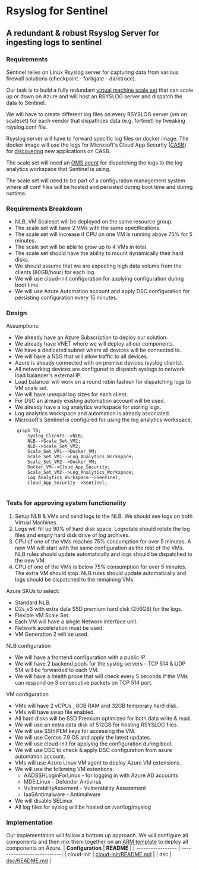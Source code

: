 # Rsyslog for Sentinel
## A redundant & robust Rsyslog Server for ingesting logs to sentinel
### Requirements 
Sentinel relies on Linux Rsyslog server for capturing data from various firewall solutions (checkpoint - fortigate - darktrace).

Our task is to build a fully redundant [virtual machine scale set](https://docs.microsoft.com/en-us/azure/virtual-machine-scale-sets/overview) that can scale up or down on Azure and will host an RSYSLOG server and dispatch the data to Sentinel.

We will have to create different log files on every RSYSLOG server (vm on scaleset) for each vendor that dispathces data (e.g. fortinet) by tweaking rsyslog.conf file. 

Rsyslog server will have to forward specific log files on docker image. The docker image will use the logs for Microsoft's Cloud App Security ([CASB](https://en.wikipedia.org/wiki/Cloud_access_security_broker)) for [discovering](https://docs.microsoft.com/en-us/defender-cloud-apps/discovery-docker-ubuntu-azure?tabs=centos) new applications on CASB.    

The scale set will need an [OMS agent](https://github.com/microsoft/OMS-Agent-for-Linux) for dispatching the logs to the log analytics workspace that Sentinel is using. 

The scale set will need to be part of a configuration management system where all conf files will be hosted and persisted during boot time and during runtime.

### Requirements Breakdown 
- NLB, VM Scaleset will be deployed on the same resource group. 
- The scale set will have 2 VMs with the same specifications.
- The scale set will increase if CPU on one VM is running above 75% for 5 minutes.
- The scale set will be able to grow up to 4 VMs in total.
- The scale set should have the ability to mount dynamically their hard disks.
- We should assume that we are expecting high data volume from the clients (80GB/hour) for each log.   
- We will use cloud-init configuration for applying configuration during boot time.
- We will use Azure Automation account and apply DSC configuration for persisting configuration every 15 minutes.

### Design
Assumptions:
- We already have an Azure Subscription to deploy our solution.
- We already have VNET where we will deploy all our components.
- We have a dedicated subnet where all devices will be connected to.
- We will have a NSG that will allow traffic to all devices.
- Azure is already connected with on premise devices (syslog clients).
- All networking devices are configured to dispatch syslogs to network load balancer's external IP.
- Load balancer will work on a round robin fashion for dispatching logs to VM scale set.
- We will have unequal log sizes for each client.
- For DSC an already existing automation account will be used.
- We already have a log analytics workspace for storing logs.
- Log analytics workspace and automation is already associated. 
- Microsoft's Sentinel is configured for using the log analytics workspace.

```mermaid
    graph TD;
        Syslog_Clients-->NLB;
        NLB-->Scale_Set_VM1;
        NLB-->Scale_Set_VM2;
        Scale_Set_VM1-->Docker_VM;
        Scale_Set_VM1-->Log_Analytics_Workspace;
        Scale_Set_VM2-->Docker_VM;
        Docker_VM-->Cloud_App_Security;
        Scale_Set_VM2-->Log_Analytics_Workspace;
        Log_Analytics_Workspace-->Sentinel;
        Cloud_App_Security-->Sentinel;
        
```

### Tests for approving system functionality
1. Setup NLB & VMs and send logs to the NLB.
   We should see logs on both Virtual Machines.
2. Logs will fill up 90% of hard disk space.
   Logrotate should rotate the log files and empty hard disk drive of log archives.
3. CPU of one of the VMs reaches 75% consumption for over 5 minutes.
   A new VM will start with the same configuration as the rest of the VMs.
   NLB rules should update automatically and logs should be dispatched to the new VM.
4. CPU of one of the VMs is below 75% consumption for over 5 minutes.
   The extra VM should stop. 
   NLB rules should update automatically and logs should be dispatched to the remaining VMs. 

Azure SKUs to select:
- Standard NLB.
- D2s_v3 with extra data SSD premium hard disk (256GB) for the logs.
- Flexible VM Scale Set. 
- Each VM will have a single Network interface unit.
- Network acceleration must be used.
- VM Generation 2 will be used.
 
NLB configuration
- We will have a frontend configuration with a public IP.
- We will have 2 backend pools for the syslog servers - TCP 514 & UDP 514 will be forwarded to each VM.
- We will have a health probe that will check every 5 seconds if the VMs can respond on 3 consecutive packets on TCP 514 port.

VM configuration
- VMs will have 2 vCPUs , 8GB RAM and 32GB temporary hard disk.
- VMs will have swap file enabled.
- All hard disks will be SSD Premium optimized for both data write & read. 
- We will use an extra data disk of 512GB for hosting RSYSLOG files.
- We will use SSH PEM keys for accessing the VM.
- We will use Centos 7.9 OS and apply the latest updates.
- We will use cloud-init for applying the configuration during boot.
- We will use DSC to check & apply DSC configuration from azure automation account. 
- VMs will use Azure Linux VM agent to deploy Azure VM extensions. 
- We will use the following VM extentions:
    - AADSSHLoginForLinux - for logging in with Azure AD accounts
    - MDE.Linux - Defender Antivirus  
    - VulnerabilityAssement - Vulnerability Assessment
    - IaaSAntimalware - Antimalware 
- We will disable SELinux
- All log files for syslog will be hosted on /var/log/rsyslog

### Implementation
Our implementation will follow a bottom up approach. We will configure all components and then mix them together on an [ARM template](https://docs.microsoft.com/en-us/azure/azure-resource-manager/templates/) to deploy all components on Azure.
| **Configuration** | **README**                 |
| ----------------- | ---------------------------|
| cloud-init        | [cloud-init/README.md][ci] |
| dsc               | [dsc/README.md][dsc]       |



[ci]: <https://github.com/sip03ds/AzAdmin/tree/original/RSyslog_Sentinel/cloud-init/README.md>
[dsc]: <https://github.com/sip03ds/AzAdmin/tree/original/RSyslog_Sentinel/dsc/README.md>